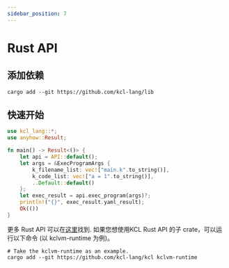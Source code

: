 ```yaml
---
sidebar_position: 7
---
```


# Rust API

## 添加依赖

```shell
cargo add --git https://github.com/kcl-lang/lib
```

## 快速开始

```rust
use kcl_lang::*;
use anyhow::Result;

fn main() -> Result<()> {
    let api = API::default();
    let args = &ExecProgramArgs {
        k_filename_list: vec!["main.k".to_string()],
        k_code_list: vec!["a = 1".to_string()],
        ..Default::default()
    };
    let exec_result = api.exec_program(args)?;
    println!("{}", exec_result.yaml_result);
    Ok(())
}
```


更多 Rust API 可以在[这里](https://github.com/kcl-lang/kcl)找到. 如果您想使用KCL Rust API 的子 crate，可以运行以下命令 (以 kclvm-runtime 为例)。

```shell
# Take the kclvm-runtime as an example.
cargo add --git https://github.com/kcl-lang/kcl kclvm-runtime
```
